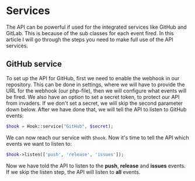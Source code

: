 # Services
The API can be powerful if used for the integrated services like GitHub and GitLab. This is because of the sub classes for each event fired. In this article I will go through the steps you need to make full use of the API services.

## GitHub service
To set up the API for GitHub, first we need to enable the webhook in our repository. This can be done in settings, where we will have to provide the URL for the webhook (our php-file), then we will configure what events will be fired. We also have an option to set a secret token, to protect our API from invaders. If we don't set a secret, we will skip the second parameter down below. After we have done that, we will tell the API to listen to GitHub events:
```php
$hook = Hook::service("GitHub", $secret);
```
We can now reach our service with `$hook`. Now it's time to tell the API which events we want to listen to:
```php
$hook->listen(['push', 'release', 'issues']);
```
Now we have told the API to listen to the **push**, **release** and **issues** events. If we skip the listen step, the API will listen to **all** events.
